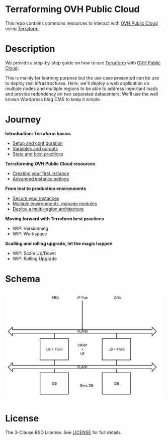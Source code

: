 # Terraforming OVH Public Cloud 

This repo contains commons resources to interact with [OVH Public Cloud](https://www.ovh.com/world/public-cloud/instances/) using [Terraform](https://www.terraform.io/). 

# Description

We provide a step-by-step guide on how to use [Terraform](https://www.terraform.io/) with [OVH Public Cloud](https://www.ovh.com/world/public-cloud/instances/).

This is mainly for learning purpose but the use case presented can be use to deploy real infrastructures. Here, we'll deploy a web application on multiple nodes and multiple regions to be able to address important loads and provide redondency on two separated datacenters. We'll use the well known Wordpress blog CMS to keep it simple.


# Journey

**Introduction: Terraform basics**
- [Setup and configuration](./journey/0-simple-terraform/README.md)
- [Variables and outputs](./journey/1-simple-terraform-vars/README.md)
- [State and best practices](./journey/2-simple-terraform-state/README.md)

**Terraforming OVH Public Cloud resources**
- [Creating your first instance](./journey/3-simple-public-instance/README.md)
- [Advanced instance setings](./journey/4-advanced-public-instances/README.md)

**From test to production environments**
- [Secure your instances](./journey/5-private-instances/README.md)
- [Multiple environments, manage modules](./journey/6-intro-modules/README.md)
- [Deploy a multi-region architecture](./journey/7-multiregion/README.md)

**Moving forward with Terraform best practices**
- WIP: Versionning
- WIP: Workspace

**Scalling and rolling upgrade, let the magic happen**
- WIP: Scale Up/Down
- WIP: Rolling Upgrade

# Schema

![Architecture](./statics/architecture.png "Achitecture")

# License

The 3-Clause BSD License. See [LICENSE](./LICENSE) for full details.

